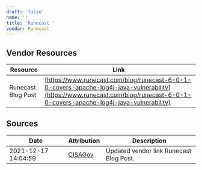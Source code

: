 ```yaml
---
draft: 'false'
name: ''
title: 'Runecast '
vendor: Runecast
---
```


## Vendor Resources
| Resource | Link |
| --- | --- |
| Runecast Blog Post | [https://www.runecast.com/blog/runecast-6-0-1-0-covers-apache-log4j-java-vulnerability](https://www.runecast.com/blog/runecast-6-0-1-0-covers-apache-log4j-java-vulnerability) |



## Sources
| Date | Attribution | Description |
| --- | --- | --- |
| 2021-12-17 14:04:59 | [CISAGov](https://raw.githubusercontent.com/cisagov/log4j-affected-db/develop/README.md) | Updated vendor link Runecast Blog Post.  |
